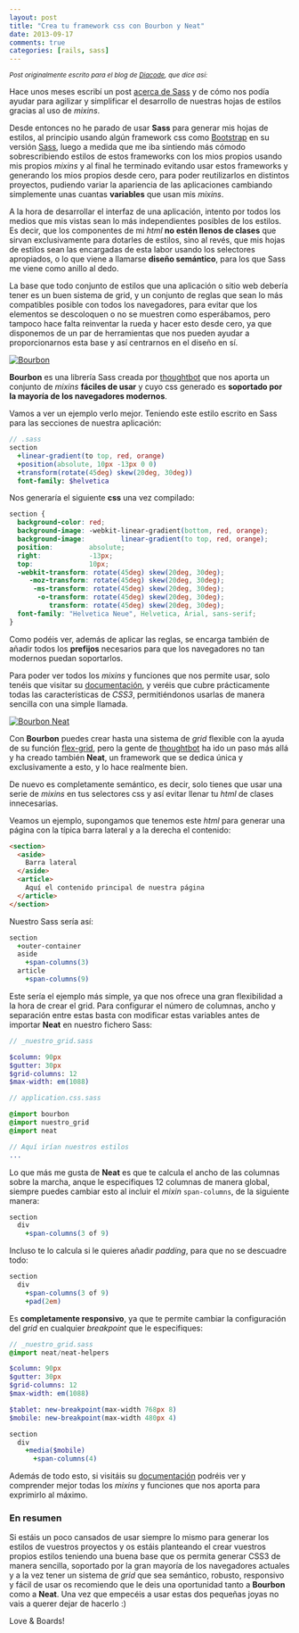```yaml
---
layout: post
title: "Crea tu framework css con Bourbon y Neat"
date: 2013-09-17
comments: true
categories: [rails, sass]
---
```

<small style="font-style: italic;">Post originalmente escrito para el blog de <a href=" http://blog.diacode.com/crea-tu-framework-css-con-bourbon-y-neat" target="_blank">Diacode</a>, que dice así:</small>

Hace unos meses escribí un post [acerca de Sass](/blog/2013-01-19-mejores-hojas-de-estilo-con-sass.markdown) y de cómo nos podía ayudar para agilizar y simplificar el desarrollo de nuestras hojas de estilos gracias al uso de *mixins*.

Desde entonces no he parado de usar **Sass** para generar mis hojas de estilos, al principio usando algún framework css como <a href="http://getbootstrap.com/" target="_blank" title="Bootstrap">Bootstrap</a> en su versión <a href="https://github.com/thomas-mcdonald/bootstrap-sass">Sass</a>, luego a medida que me iba sintiendo más cómodo sobrescribiendo estilos de estos frameworks con los mios propios usando mis propios *mixins* y al final he terminado evitando usar estos frameworks y generando los mios propios desde cero, para poder reutilizarlos en distintos proyectos, pudiendo variar la apariencia de las aplicaciones cambiando simplemente unas cuantas **variables** que usan mis *mixins*.

A la hora de desarrollar el interfaz de una aplicación, intento por todos los medios que mis vistas sean lo más independientes posibles de los estilos. Es decir, que los componentes de mi *html* **no estén llenos de clases** que sirvan exclusivamente para dotarles de estilos, sino al revés, que mis hojas de estilos sean las encargadas de esta labor usando los selectores apropiados, o lo que viene a llamarse **diseño semántico**, para los que Sass me viene como anillo al dedo.

La base que todo conjunto de estilos que una aplicación o sitio web debería tener es un buen sistema de grid, y un conjunto de reglas que sean lo más compatibles posible con todos los navegadores, para evitar que los elementos se descoloquen o no se muestren como esperábamos, pero tampoco hace falta reinventar la rueda y hacer esto desde cero, ya que disponemos de un par de herramientas que nos pueden ayudar a proporcionarnos esta base y así centrarnos en el diseño en sí.

<!-- more -->

<a href="http://bourbon.io/" title="Bourbon - A Sass Mixin Library" target="_blank"><img src="https://github-camo.global.ssl.fastly.net/69ff6aca7073ff74a052d728e1b431c58bb9aa3f/687474703a2f2f626f7572626f6e2e696f2f696d616765732f7368617265642f626f7572626f6e2d6c6f676f2e706e67" style="background: #fff;" alt="Bourbon"/></a>

**Bourbon** es una librería Sass creada por <a href="http://www.thoughtbot.com/">thoughtbot</a> que nos aporta un conjunto de *mixins* **fáciles de usar** y cuyo css generado es **soportado por la mayoría de los navegadores modernos**.

Vamos a ver un ejemplo verlo mejor. Teniendo este estilo escrito en Sass para las secciones de nuestra aplicación:

``` sass
// .sass
section
  +linear-gradient(to top, red, orange)
  +position(absolute, 10px -13px 0 0)
  +transform(rotate(45deg) skew(20deg, 30deg))
  font-family: $helvetica

```

Nos generaría el siguiente **css** una vez compilado:

``` css
section {
  background-color: red;
  background-image: -webkit-linear-gradient(bottom, red, orange);
  background-image:         linear-gradient(to top, red, orange);
  position:         absolute;
  right:            -13px;
  top:              10px;
  -webkit-transform: rotate(45deg) skew(20deg, 30deg);
     -moz-transform: rotate(45deg) skew(20deg, 30deg);
      -ms-transform: rotate(45deg) skew(20deg, 30deg);
       -o-transform: rotate(45deg) skew(20deg, 30deg);
          transform: rotate(45deg) skew(20deg, 30deg);
  font-family: "Helvetica Neue", Helvetica, Arial, sans-serif;
}
```

Como podéis ver, además de aplicar las reglas, se encarga también de añadir todos los **prefijos** necesarios para que los navegadores no tan modernos puedan soportarlos.

Para poder ver todos los *mixins* y funciones que nos permite usar, solo tenéis que visitar su  <a href="">documentación</a>, y veréis que cubre prácticamente todas las características de *CSS3*, permitiéndonos usarlas de manera sencilla con una simple llamada.

<a href="http://neat.bourbon.io/" title="Bourbon - A lightweight semantic grid framework for Sass and Bourbon" target="_blank"><img src="https://github-camo.global.ssl.fastly.net/b3d350ec1680fb4d2ddc197812a2a5f0dc7005c3/687474703a2f2f6e6561742e626f7572626f6e2e696f2f696d616765732f6c6f676f747970652e737667" style="background: #fff;" alt="Bourbon Neat"/></a>

Con **Bourbon** puedes crear hasta una sistema de *grid* flexible con la ayuda de su función <a href="http://bourbon.io/docs/#flex-grid" target="_blank">flex-grid</a>,  pero la gente de <a href="http://www.thoughtbot.com/">thoughtbot</a> ha ido un paso más allá y ha creado también **Neat**, un framework que se dedica única y exclusivamente a esto, y lo hace realmente bien.

De nuevo es completamente semántico, es decir, solo tienes que usar una serie de *mixins* en tus selectores css y así evitar llenar tu *html* de clases innecesarias.

Veamos un ejemplo, supongamos que tenemos este *html* para generar una página con la típica barra lateral y a la derecha el contenido:

``` html
<section>
  <aside>
    Barra lateral
  </aside>
  <article>
    Aquí el contenido principal de nuestra página
  </article>
</section>
```

Nuestro Sass sería así:

``` sass
section
  +outer-container
  aside
    +span-columns(3)
  article
    +span-columns(9)
```

Este sería el ejemplo más simple, ya que nos ofrece una gran flexibilidad a la hora de crear el grid. Para configurar el número de columnas, ancho y separación entre estas basta con modificar estas variables antes de importar **Neat** en nuestro fichero Sass:

``` sass
// _nuestro_grid.sass

$column: 90px
$gutter: 30px
$grid-columns: 12
$max-width: em(1088)
```

``` sass
// application.css.sass

@import bourbon
@import nuestro_grid
@import neat

// Aquí irían nuestros estilos
...
```

Lo que más me gusta de **Neat** es que te calcula el ancho de las columnas sobre la marcha, anque le especifiques 12 columnas de manera global, siempre puedes cambiar esto al incluir el *mixin* <code>span-columns</code>, de la siguiente manera:

``` sass
section
  div
    +span-columns(3 of 9)
```

Incluso te lo calcula si le quieres añadir *padding*, para que no se descuadre todo:
``` sass
section
  div
    +span-columns(3 of 9)
    +pad(2em)
```

Es **completamente responsivo**, ya que te permite cambiar la configuración del *grid* en cualquier *breakpoint* que le especifiques:

``` sass
// _nuestro_grid.sass
@import neat/neat-helpers

$column: 90px
$gutter: 30px
$grid-columns: 12
$max-width: em(1088)

$tablet: new-breakpoint(max-width 768px 8)
$mobile: new-breakpoint(max-width 480px 4)
```

``` sass
section
  div
    +media($mobile)
      +span-columns(4)
```

Además de todo esto, si visitáis su <a href="http://neat.bourbon.io/docs/" target="_blank" title="Neat docs">documentación</a> podréis ver y comprender mejor todas los *mixins* y funciones que nos aporta para exprimirlo al máximo.

### En resumen

Si estáis un poco cansados de usar siempre lo mismo para generar los estilos de vuestros proyectos y os estáis planteando el crear vuestros propios estilos teniendo una buena base que os permita generar CSS3 de manera sencilla, soportado por la gran mayoría de los navegadores actuales y a la vez tener un sistema de *grid* que sea semántico, robusto, responsivo y fácil de usar os recomiendo que le deis una oportunidad tanto a **Bourbon** como a **Neat**. Una vez que empecéis a usar estas dos pequeñas joyas no vais a querer dejar de hacerlo :)

Love & Boards!







